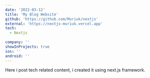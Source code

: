 ```yaml
---
date: '2022-03-12'
title: 'My Blog Website'
github: 'https://github.com/Muriuk/nextjs'
external: 'https://nextjs-muriuk.vercel.app'
tech:
  - Nextjs
 
company: ''
showInProjects: true
ios: ''
android: ''
---
```


Here i post tech related content, i created it using next.js framework.

